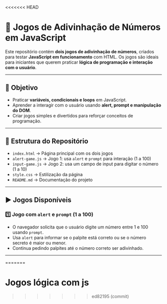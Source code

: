 <<<<<<< HEAD
# 🎲 Jogos de Adivinhação de Números em JavaScript

Este repositório contém **dois jogos de adivinhação de números**, criados para testar **JavaScript em funcionamento** com HTML. Os jogos são ideais para iniciantes que querem praticar **lógica de programação e interação com o usuário**.

---

## 🎯 Objetivo

- Praticar **variáveis, condicionais e loops** em JavaScript.  
- Aprender a interagir com o usuário usando **alert, prompt e manipulação do DOM**.  
- Criar jogos simples e divertidos para reforçar conceitos de programação.

---

## 📂 Estrutura do Repositório

- `index.html` → Página principal com os dois jogos  
- `alert-game.js` → Jogo 1: usa `alert` e `prompt` para interação (1 a 100)  
- `input-game.js` → Jogo 2: usa um campo de input para digitar o número (1 a 10)  
- `style.css` → Estilização da página  
- `README.md` → Documentação do projeto  

---

## ▶️ Jogos Disponíveis

### 1️⃣ Jogo com `alert` e `prompt` (1 a 100)

- O navegador solicita que o usuário digite um número entre 1 e 100 usando `prompt`.  
- Usa `alert` para informar se o palpite está correto ou se o número secreto é maior ou menor.  
- Continua pedindo palpites até o número correto ser adivinhado.

---
=======
# Jogos lógica com js
>>>>>>> ed82195 (commit)
